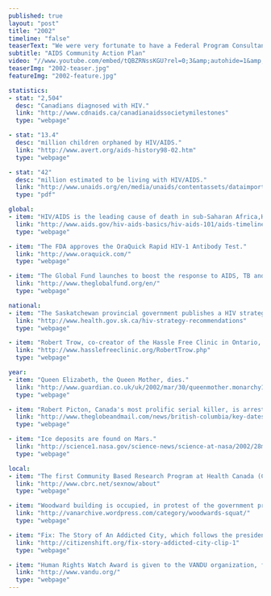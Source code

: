 ```yaml
---
published: true
layout: "post"
title: "2002"
timeline: "false"
teaserText: "We were very fortunate to have a Federal Program Consultant who truly cared about the people and projects he funded for 22 years. This is Moffatt Clarke's Story."
subtitle: "AIDS Community Action Plan"
video: "//www.youtube.com/embed/tQBZRNssKGU?rel=0;3&amp;autohide=1&amp;showinfo=0"
teaserImg: "2002-teaser.jpg"
featureImg: "2002-feature.jpg"

statistics:
- stat: "2,504"
  desc: "Canadians diagnosed with HIV."
  link: "http://www.cdnaids.ca/canadianaidssocietymilestones"
  type: "webpage"

- stat: "13.4"
  desc: "million children orphaned by HIV/AIDS."
  link: "http://www.avert.org/aids-history98-02.htm"
  type: "webpage"

- stat: "42"
  desc: "million estimated to be living with HIV/AIDS."
  link: "http://www.unaids.org/en/media/unaids/contentassets/dataimport/publications/irc-pub03/epiupdate2002_en.pdf"
  type: "pdf"

global:
- item: "HIV/AIDS is the leading cause of death in sub-Saharan Africa,HIV/AIDS, bringing the life expectancy in sub-Saharan Africa from 62 years to 47 years of life."
  link: "http://www.aids.gov/hiv-aids-basics/hiv-aids-101/aids-timeline/"
  type: "webpage"

- item: "The FDA approves the OraQuick Rapid HIV-1 Antibody Test."
  link: "http://www.oraquick.com/"
  type: "webpage"

- item: "The Global Fund launches to boost the response to AIDS, TB and malaria."
  link: "http://www.theglobalfund.org/en/"
  type: "webpage"

national:
- item: "The Saskatchewan provincial government publishes a HIV strategy, due to the increasing numbers of HIV cases reported through intraventious drug users."
  link: "http://www.health.gov.sk.ca/hiv-strategy-recommendations"
  type: "webpage"

- item: "Robert Trow, co-creator of the Hassle Free Clinic in Ontario, which was one of the first jurisdictions in North America to offer anonymous HIV testing, passes away."
  link: "http://www.hasslefreeclinic.org/RobertTrow.php"
  type: "webpage"

year:
- item: "Queen Elizabeth, the Queen Mother, dies."
  link: "http://www.guardian.co.uk/uk/2002/mar/30/queenmother.monarchy10"
  type: "webpage"

- item: "Robert Picton, Canada's most prolific serial killer, is arrested and charged with the first two counts of first-degree murder."
  link: "http://www.theglobeandmail.com/news/british-columbia/key-dates-in-the-pickton-case/article6504398/"
  type: "webpage"

- item: "Ice deposits are found on Mars."
  link: "http://science1.nasa.gov/science-news/science-at-nasa/2002/28may_marsice/"
  type: "webpage"

local:
- item: "The first Community Based Research Program at Health Canada (CBRC) 'Sex Now Survey' is conducted. Over 1854 men participated in the survey, making it the largest gay men survey in BC to date."
  link: "http://www.cbrc.net/sexnow/about"
  type: "webpage"

- item: "Woodward building is occupied, in protest of the government promising the vacant building would become social housing and then revoking that decision."
  link: "http://vanarchive.wordpress.com/category/woodwards-squat/"
  type: "webpage"

- item: "Fix: The Story of An Addicted City, which follows the president of the Vancouver Area Network of Drug Users (VANDU), is released."
  link: "http://citizenshift.org/fix-story-addicted-city-clip-1"
  type: "webpage"

- item: "Human Rights Watch Award is given to the VANDU organization, for Action on HIV/AIDS and Human Rights."
  link: "http://www.vandu.org/"
  type: "webpage"
---
```

